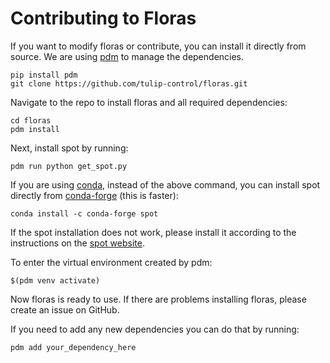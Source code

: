 # Contributing to Floras

If you want to modify floras or contribute, you can install it directly from source. We are using [pdm](https://pdm-project.org/en/latest/) to manage the dependencies.
```
pip install pdm
git clone https://github.com/tulip-control/floras.git
```
Navigate to the repo to install floras and all required dependencies:
```
cd floras
pdm install
```
Next, install spot by running:
```
pdm run python get_spot.py
```
If you are using [conda](https://conda.org/), instead of the above command, you can install spot directly from [conda-forge](https://conda-forge.org/) (this is faster):
```
conda install -c conda-forge spot
```
If the spot installation does not work, please install it according to the instructions on the [spot website](https://spot.lre.epita.fr/install.html).

To enter the virtual environment created by pdm:
```
$(pdm venv activate)
```
Now floras is ready to use. If there are problems installing floras, please create an issue on GitHub.

If you need to add any new dependencies you can do that by running:
```
pdm add your_dependency_here
```
